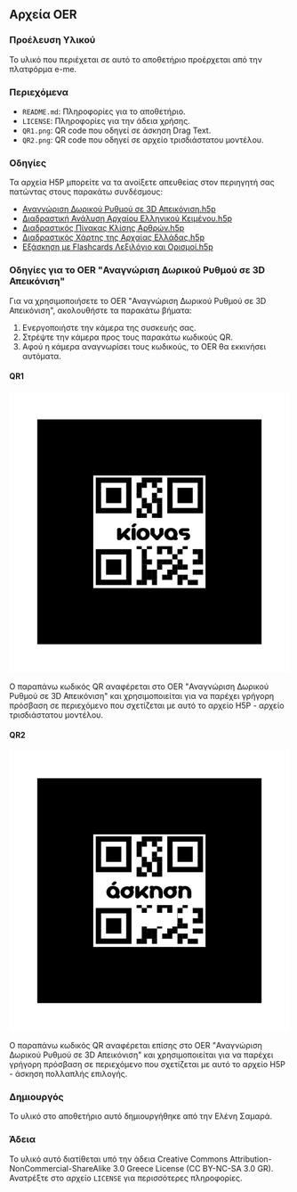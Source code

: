 ## Αρχεία OER

### Προέλευση Υλικού
Το υλικό που περιέχεται σε αυτό το αποθετήριο προέρχεται από την πλατφόρμα e-me.

### Περιεχόμενα
- `README.md`: Πληροφορίες για το αποθετήριο.
- `LICENSE`: Πληροφορίες για την άδεια χρήσης.
- `QR1.png`: QR code που οδηγεί σε άσκηση Drag Text.
- `QR2.png`: QR code που οδηγεί σε αρχείο τρισδιάστατου μοντέλου.

### Οδηγίες
Τα αρχεία H5P μπορείτε να τα ανοίξετε απευθείας στον περιηγητή σας πατώντας στους παρακάτω συνδέσμους:

- [Αναγνώριση Δωρικού Ρυθμού σε 3D Απεικόνιση.h5p](https://content.e-me.edu.gr/wp-admin/admin-ajax.php?action=h5p_embed&id=1396886)
- [Διαδραστική Ανάλυση Αρχαίου Ελληνικού Κειμένου.h5p](https://content.e-me.edu.gr/wp-admin/admin-ajax.php?action=h5p_embed&id=1396879)
- [Διαδραστικός Πίνακας Κλίσης Αρθρών.h5p](https://content.e-me.edu.gr/wp-admin/admin-ajax.php?action=h5p_embed&id=1396882)
- [Διαδραστικός Χάρτης της Αρχαίας Ελλάδας.h5p](https://content.e-me.edu.gr/wp-admin/admin-ajax.php?action=h5p_embed&id=1396885)
- [Εξάσκηση με Flashcards Λεξιλόγιο και Ορισμοί.h5p](https://content.e-me.edu.gr/wp-admin/admin-ajax.php?action=h5p_embed&id=1396888)

### Οδηγίες για το OER "Αναγνώριση Δωρικού Ρυθμού σε 3D Απεικόνιση"
Για να χρησιμοποιήσετε το OER "Αναγνώριση Δωρικού Ρυθμού σε 3D Απεικόνιση", ακολουθήστε τα παρακάτω βήματα:

1. Ενεργοποιήστε την κάμερα της συσκευής σας.
2. Στρέψτε την κάμερα προς τους παρακάτω κωδικούς QR.
3. Αφού η κάμερα αναγνωρίσει τους κωδικούς, το OER θα εκκινήσει αυτόματα.

#### QR1
![QR1](QR1.png)

Ο παραπάνω κωδικός QR αναφέρεται στο OER "Αναγνώριση Δωρικού Ρυθμού σε 3D Απεικόνιση" και χρησιμοποιείται για να παρέχει γρήγορη πρόσβαση σε περιεχόμενο που σχετίζεται με αυτό το αρχείο H5P - αρχείο τρισδιάστατου μοντέλου.

#### QR2
![QR2](QR2.png)

Ο παραπάνω κωδικός QR αναφέρεται επίσης στο OER "Αναγνώριση Δωρικού Ρυθμού σε 3D Απεικόνιση" και χρησιμοποιείται για να παρέχει γρήγορη πρόσβαση σε περιεχόμενο που σχετίζεται με αυτό το αρχείο H5P - άσκηση πολλαπλής επιλογής.

### Δημιουργός
Το υλικό στο αποθετήριο αυτό δημιουργήθηκε από την Ελένη Σαμαρά.

### Άδεια
Το υλικό αυτό διατίθεται υπό την άδεια Creative Commons Attribution-NonCommercial-ShareAlike 3.0 Greece License (CC BY-NC-SA 3.0 GR). Ανατρέξτε στο αρχείο `LICENSE` για περισσότερες πληροφορίες.

